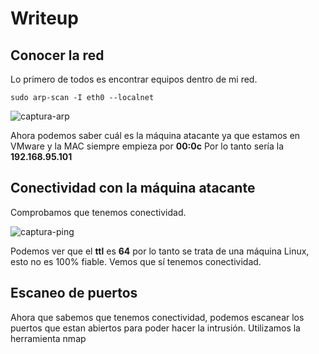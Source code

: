 # Writeup

## Conocer la red

Lo primero de todos es encontrar equipos dentro de mi red.

`sudo arp-scan -I eth0 --localnet`

![captura-arp](https://github.com/Alv-fh/Vulnnyx_machines_writeups/assets/109484163/7d2bd547-ed76-4c3c-80cb-1c780eb41418)

Ahora podemos saber cuál es la máquina atacante ya que estamos en VMware y la MAC siempre empieza por **00:0c** Por lo tanto sería la **192.168.95.101**

## Conectividad con la máquina atacante

Comprobamos que tenemos conectividad.

![captura-ping](https://github.com/Alv-fh/Vulnnyx_machines_writeups/assets/109484163/0b997875-f5bf-4ada-9c1f-6114f83be5cb)

Podemos ver que el **ttl** es **64** por lo tanto se trata de una máquina Linux, esto no es 100% fiable. Vemos que sí tenemos conectividad.

## Escaneo de puertos

Ahora que sabemos que tenemos conectividad, podemos escanear los puertos que estan abiertos para poder hacer la intrusión. Utilizamos la herramienta nmap

